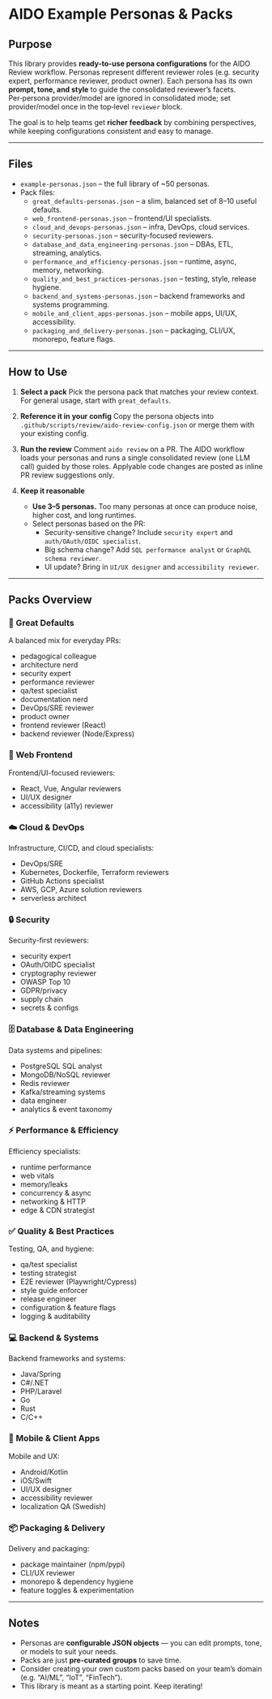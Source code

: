 # AIDO Example Personas & Packs

## Purpose
This library provides **ready-to-use persona configurations** for the AIDO Review workflow.
Personas represent different reviewer roles (e.g. security expert, performance reviewer, product owner).
Each persona has its own **prompt, tone, and style** to guide the consolidated reviewer’s facets.
Per‑persona provider/model are ignored in consolidated mode; set provider/model once in the top‑level `reviewer` block.

The goal is to help teams get **richer feedback** by combining perspectives, while keeping configurations consistent and easy to manage.

---

## Files

- `example-personas.json` – the full library of ~50 personas.
- Pack files:
  - `great_defaults-personas.json` – a slim, balanced set of 8–10 useful defaults.
  - `web_frontend-personas.json` – frontend/UI specialists.
  - `cloud_and_devops-personas.json` – infra, DevOps, cloud services.
  - `security-personas.json` – security-focused reviewers.
  - `database_and_data_engineering-personas.json` – DBAs, ETL, streaming, analytics.
  - `performance_and_efficiency-personas.json` – runtime, async, memory, networking.
  - `quality_and_best_practices-personas.json` – testing, style, release hygiene.
  - `backend_and_systems-personas.json` – backend frameworks and systems programming.
  - `mobile_and_client_apps-personas.json` – mobile apps, UI/UX, accessibility.
  - `packaging_and_delivery-personas.json` – packaging, CLI/UX, monorepo, feature flags.

---

## How to Use

1. **Select a pack**
   Pick the persona pack that matches your review context. For general usage, start with `great_defaults`.

2. **Reference it in your config**
   Copy the persona objects into `.github/scripts/review/aido-review-config.json`
   or merge them with your existing config.

3. **Run the review**
   Comment `aido review` on a PR.
   The AIDO workflow loads your personas and runs a single consolidated review (one LLM call) guided by those roles. Applyable code changes are posted as inline PR review suggestions only.

4. **Keep it reasonable**
   - **Use 3–5 personas.**
     Too many personas at once can produce noise, higher cost, and long runtimes.
   - Select personas based on the PR:
     - Security-sensitive change? Include `security expert` and `auth/OAuth/OIDC specialist`.
     - Big schema change? Add `SQL performance analyst` or `GraphQL schema reviewer`.
     - UI update? Bring in `UI/UX designer` and `accessibility reviewer`.

---

## Packs Overview

### 🎯 Great Defaults
A balanced mix for everyday PRs:
- pedagogical colleague
- architecture nerd
- security expert
- performance reviewer
- qa/test specialist
- documentation nerd
- DevOps/SRE reviewer
- product owner
- frontend reviewer (React)
- backend reviewer (Node/Express)

### 🎨 Web Frontend
Frontend/UI-focused reviewers:
- React, Vue, Angular reviewers
- UI/UX designer
- accessibility (a11y) reviewer

### ☁️ Cloud & DevOps
Infrastructure, CI/CD, and cloud specialists:
- DevOps/SRE
- Kubernetes, Dockerfile, Terraform reviewers
- GitHub Actions specialist
- AWS, GCP, Azure solution reviewers
- serverless architect

### 🔒 Security
Security-first reviewers:
- security expert
- OAuth/OIDC specialist
- cryptography reviewer
- OWASP Top 10
- GDPR/privacy
- supply chain
- secrets & configs

### 🗄️ Database & Data Engineering
Data systems and pipelines:
- PostgreSQL SQL analyst
- MongoDB/NoSQL reviewer
- Redis reviewer
- Kafka/streaming systems
- data engineer
- analytics & event taxonomy

### ⚡ Performance & Efficiency
Efficiency specialists:
- runtime performance
- web vitals
- memory/leaks
- concurrency & async
- networking & HTTP
- edge & CDN strategist

### ✅ Quality & Best Practices
Testing, QA, and hygiene:
- qa/test specialist
- testing strategist
- E2E reviewer (Playwright/Cypress)
- style guide enforcer
- release engineer
- configuration & feature flags
- logging & auditability

### 💻 Backend & Systems
Backend frameworks and systems:
- Java/Spring
- C#/.NET
- PHP/Laravel
- Go
- Rust
- C/C++

### 📱 Mobile & Client Apps
Mobile and UX:
- Android/Kotlin
- iOS/Swift
- UI/UX designer
- accessibility reviewer
- localization QA (Swedish)

### 📦 Packaging & Delivery
Delivery and packaging:
- package maintainer (npm/pypi)
- CLI/UX reviewer
- monorepo & dependency hygiene
- feature toggles & experimentation

---

## Notes

- Personas are **configurable JSON objects** — you can edit prompts, tone, or models to suit your needs.
- Packs are just **pre-curated groups** to save time.
- Consider creating your own custom packs based on your team’s domain (e.g. “AI/ML”, “IoT”, “FinTech”).
- This library is meant as a starting point. Keep iterating!
